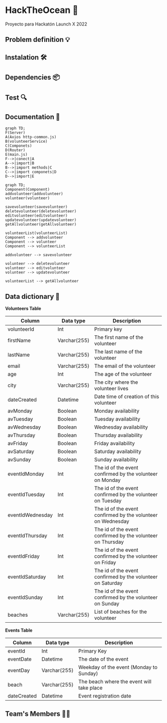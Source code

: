 # HackTheOcean 🌊

Proyecto para Hackatón Launch X 2022

## Problem definition 💡

## Instalation 🛠

## Dependencies 📦

## Test 🔍

## Documentation 📖


```mermaid
graph TD;
F(Server)
A(Axios http-common.js)
B(volunteerService)
C(Componets)
D(Router)
E(main.js)
F-->|conect|A
A-->|import|B
B-->|import methods|C
C-->|import componets|D
D-->|import|E
```

```mermaid
graph TD;
Component(Component)
addvolunteer(addvolunteer)
volunteer(volunteer)

savevolunteer(savevolunteer)
deletevolunteer(deletevolunteer)
editvolunteer(editvolunteer)
updatevolunteer(updatevolunteer)
getAllvolunteer(getAllvolunteer)

volunteerList(volunteerList)
Component --> addvolunteer
Component --> volunteer
Component --> volunteerList

addvolunteer --> savevolunteer

volunteer --> deletevolunteer
volunteer --> editvolunteer
volunteer --> updatevolunteer

volunteerList --> getAllvolunteer
```

## Data dictionary 📕

**Volunteers Table**

| Column           | Data type    | Description                                                 |
| ---------------- | ------------ | ----------------------------------------------------------- |
| volunteerId      | Int          | Primary key                                                 |
| firstName        | Varchar(255) | The first name of the volunteer                             |
| lastName         | Varchar(255) | The last name of the volunteer                              |
| email            | Varchar(255) | The email of the volunteer                                  |
| age              | Int          | The age of the volunteer                                    |
| city             | Varchar(255) | The city where the volunteer lives                          |
| dateCreated      | Datetime     | Date time of creation of this volunteer                     |
| avMonday         | Boolean      | Monday availability                                         |
| avTuesday        | Boolean      | Tuesday availability                                        |
| avWednesday      | Boolean      | Wednesday availability                                      |
| avThursday       | Boolean      | Thursday availability                                       |
| avFriday         | Boolean      | Friday availability                                         |
| avSaturday       | Boolean      | Saturday availability                                       |
| avSunday         | Boolean      | Sunday availability                                         |
| eventIdMonday    | Int          | The id of the event confirmed by the volunteer on Monday    |
| eventIdTuesday   | Int          | The id of the event confirmed by the volunteer on Tuesday   |
| eventIdWednesday | Int          | The id of the event confirmed by the volunteer on Wednesday |
| eventIdThursday  | Int          | The id of the event confirmed by the volunteer on Thursday  |
| eventIdFriday    | Int          | The id of the event confirmed by the volunteer on Friday    |
| eventIdSaturday  | Int          | The id of the event confirmed by the volunteer on Saturday  |
| eventIdSunday    | Int          | The id of the event confirmed by the volunteer on Sunday    |
| beaches          | Varchar(255) | List of beaches for the volunteer                           |

**Events Table**

| Column      | Data type    | Description                               |
| ----------- | ------------ | ----------------------------------------- |
| eventId     | Int          | Primary Key                               |
| eventDate   | Datetime     | The date of the event                     |
| eventDay    | Varchar(255) | Weekday of the event (Monday to Sunday)   |
| beach       | Varchar(255) | The beach where the event will take place |
| dateCreated | Datetime     | Event registration date                   |

## Team's Members 🙋‍♂️
